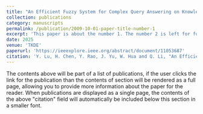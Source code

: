 ```yaml
---
title: "An Efficient Fuzzy System for Complex Query Answering on Knowledge Graphs"
collection: publications
category: manuscripts
permalink: /publication/2009-10-01-paper-title-number-1
excerpt: 'This paper is about the number 1. The number 2 is left for future work.'
date: 2025
venue: 'TKDE'
paperurl: 'https://ieeexplore.ieee.org/abstract/document/11053687'
citation: 'Y. Lu, H. Chen, Y. Rao, J. Yu, W. Hua and Q. Li, "An Efficient Fuzzy System for Complex Query Answering on Knowledge Graphs," in IEEE Transactions on Knowledge and Data Engineering, doi: 10.1109/TKDE.2025.3581959.'
---
```

The contents above will be part of a list of publications, if the user clicks the link for the publication than the contents of section will be rendered as a full page, allowing you to provide more information about the paper for the reader. When publications are displayed as a single page, the contents of the above "citation" field will automatically be included below this section in a smaller font.
